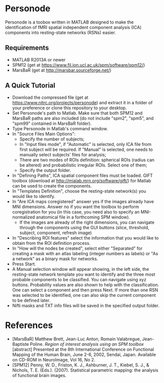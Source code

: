 # Personode

Personode is a toobox written in MATLAB designed to make the identification of fMRI spatial independent component analysis (ICA) components into resting-state networks (RSNs) easier.

## Requirements

 - MATLAB R2013A or newer
 - SPM12 (get at https://www.fil.ion.ucl.ac.uk/spm/software/spm12/)
 - MarsBaR (get at http://marsbar.sourceforge.net/)

## A Quick Tutorial

 - Download the compressed file (get at https://www.nitrc.org/projects/personode) and extract it in a folder of your preference or clone this repository to your desktop.
 - Set Personode's path to Matlab. Make sure that both SPM12 and MarsBaR paths are also included (do not include "spm2", "spm5", and "spm99" contained in MarsBaR folder).
 - Type Personode in Matlab's command window.
 - In "Source Files Main Options":
	- Specify the number of subjects;
	- In "Input files mode", if "Automatic" is selected, only ICA file from first subject will be required. If "Manual" is selected, one needs to manually select subjects' files for analysis;
	- There are two modes of ROIs definition: spherical ROIs (radius can be altered) and probabilistic irregular ROIs. Select one of them;
	- Specify the output folder.
- In "Defining Paths", ICA spatial component files must be loaded. GIFT toolbox (download at http://mialab.mrn.org/software/gift/) for Matlab can be used to create the components.
- In "Templates Definition", choose the resting-state network(s) you would like to identify.
- In "Are ICA maps coregistered" answer yes if the images already have MNI dimensions. Answer no if you want the toolbox to perform coregistration for you (in this case, you need also to specify an MNI-normalized anatomical file in a forthcoming SPM window).
	- If the images are already of the right dimensions, you can navigate through the components using the GUI buttons (slice, threshold, subject, component, refresh image) 
- In "Describing ROI features" select the information that you would like to obtain from the ROI definition process. 
- In "How will the nodes be created", select either "Separated" for creating a mask with an atlas labeling (integer numbers as labels) or "As a network" as a binary mask for networks.
- Press Start.
- A Manual selection window will appear showing, in the left side, the resting-state network template you want to identify and the three most probable components to be classified. You can navigate using xyz buttons. Probability values are also shown to help with the classification. One can select a component and then press Next. If more than one RSN was selected to be identified, one can also skip the current component to be defined later.
- Nifti masks and TXT info files will be saved in the specified output folder.

# References

 - \[MarsBaR\] Matthew Brett, Jean-Luc Anton, Romain Valabregue, Jean-Baptiste Poline. _Region of interest analysis using an SPM toolbox_ \[abstract\] Presented at the 8th International Conference on Functional Mapping of the Human Brain, June 2-6, 2002, Sendai, Japan. Available on CD-ROM in NeuroImage, Vol 16, No 2.
 - \[SPM12\] Penny, W. D., Friston, K. J., Ashburner, J. T., Kiebel, S. J., & Nichols, T. E. (Eds.). (2007). Statistical parametric mapping: the analysis of functional brain images.

